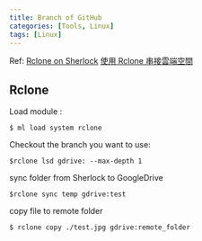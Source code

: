 ```yaml
---
title: Branch of GitHub
categories: [Tools, Linux]
tags: [Linux]
---
```

Ref: [Rclone on Sherlock](https://www.sherlock.stanford.edu/docs/software/using/rclone/?h=rclone#connection)
[使用 Rclone 串接雲端空間](https://www.google.com/url?sa=t&rct=j&q=&esrc=s&source=web&cd=&cad=rja&uact=8&ved=2ahUKEwil3Pv57-H7AhW_RTABHeG1DUkQFnoECBUQAQ&url=https%3A%2F%2Fiservice.nchc.org.tw%2Fdownload_file.php%3Ff%3D5G7AkAdcLrsExQugX1yjaY6h1__l9FM_rN4sIIhOhaKvd4nSrAmTh9Ifu5_uLRnsvtXStxkPNcGXxFoLkEIJOw&usg=AOvVaw1bqFdNwGXtIeNChqC-Lb5V)


## Rclone

Load module :
```console
$ ml load system rclone
```

Checkout the branch you want to use:
```console
$rclone lsd gdrive: --max-depth 1
```

sync folder from Sherlock to GoogleDrive
```console
$rclone sync temp gdrive:test
```

copy file to remote folder
```console
$ rclone copy ./test.jpg gdrive:remote_folder
```
